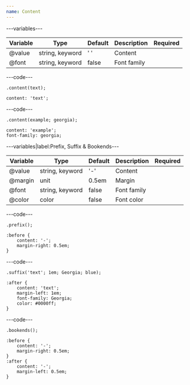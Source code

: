 ```yaml
---
name: Content
---
```


---variables---

| Variable | Type            | Default | Description | Required |
| -------- | --------------- | ------- | ----------- | -------- |
| @value   | string, keyword | ' '     | Content     |          |
| @font    | string, keyword | false   | Font family |          |

---code---

```less
.content(text);
```

```less
content: 'text';
```

---code---

```less
.content(example; georgia);
```

```less
content: 'example';
font-family: georgia;
```

---variables|label:Prefix, Suffix &amp; Bookends---

| Variable | Type            | Default | Description | Required |
| -------- | --------------- | ------- | ----------- | -------- |
| @value   | string, keyword | '-'     | Content     |          |
| @margin  | unit            | 0.5em   | Margin      |          |
| @font    | string, keyword | false   | Font family |          |
| @color   | color           | false   | Font color  |          |

---code---

```less
.prefix();
```

```less
:before {
    content: '-';
    margin-right: 0.5em;
}
```

---code---

```less
.suffix('text'; 1em; Georgia; blue);
```

```less
:after {
    content: 'text';
    margin-left: 1em;
    font-family: Georgia;
    color: #0000ff;
}
```

---code---

```less
.bookends();
```

```less
:before {
    content: '-';
    margin-right: 0.5em;
}
:after {
    content: '-';
    margin-left: 0.5em;
}

```